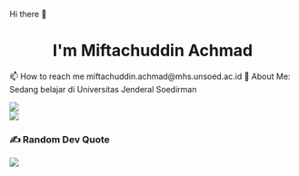 Hi there 👋

<h1 align="center">I'm Miftachuddin Achmad</h1>
📫 How to reach me miftachuddin.achmad@mhs.unsoed.ac.id
💫 About Me:
Sedang belajar di Universitas Jenderal Soedirman 

![](https://github-readme-stats.vercel.app/api?username=miftachuddinachmad&theme=one_dark_pro&hide_border=false&include_all_commits=false&count_private=false)<br/>
![](https://nirzak-streak-stats.vercel.app/?user=miftachuddinachmad&theme=one_dark_pro&hide_border=false)<br/>

### ✍️ Random Dev Quote
![](https://quotes-github-readme.vercel.app/api?type=vetical&theme=tokyonight)

<!-- Proudly created with GPRM ( https://gprm.itsvg.in ) -->
</p>
<!--
**miftachuddinachmad/miftachuddinachmad** is a ✨ _special_ ✨ repository because its `README.md` (this file) appears on your GitHub profile.

Here are some ideas to get you started:

- 🔭 I’m currently working on ...
- 🌱 I’m currently learning ...
- 👯 I’m looking to collaborate on ...
- 🤔 I’m looking for help with ...
- 💬 Ask me about ...
- 📫 How to reach me: ...
- 😄 Pronouns: ...
- ⚡ Fun fact: ...
-->
